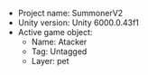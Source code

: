 <!-- UNITY CODE ASSIST INSTRUCTIONS START -->
- Project name: SummonerV2
- Unity version: Unity 6000.0.43f1
- Active game object:
  - Name: Atacker
  - Tag: Untagged
  - Layer: pet
<!-- UNITY CODE ASSIST INSTRUCTIONS END -->